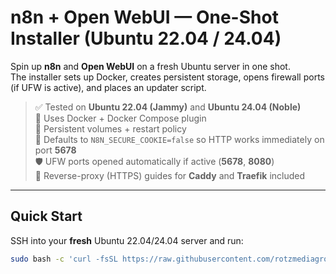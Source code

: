 # n8n + Open WebUI — One-Shot Installer (Ubuntu 22.04 / 24.04)

Spin up **n8n** and **Open WebUI** on a fresh Ubuntu server in one shot.  
The installer sets up Docker, creates persistent storage, opens firewall ports (if UFW is active), and places an updater script.

> ✅ Tested on **Ubuntu 22.04 (Jammy)** and **Ubuntu 24.04 (Noble)**  
> 🐳 Uses Docker + Docker Compose plugin  
> 🔁 Persistent volumes + restart policy  
> 🍪 Defaults to `N8N_SECURE_COOKIE=false` so HTTP works immediately on port **5678**  
> 🛡️ UFW ports opened automatically if active (**5678**, **8080**)  
> 🔐 Reverse-proxy (HTTPS) guides for **Caddy** and **Traefik** included

---

## Quick Start

SSH into your **fresh** Ubuntu 22.04/24.04 server and run:

```bash
sudo bash -c 'curl -fsSL https://raw.githubusercontent.com/rotzmediagroup/ubuntu_n8n_openwebui/main/install_n8n_openwebui.sh -o install_n8n_openwebui.sh && chmod +x install_n8n_openwebui.sh && ./install_n8n_openwebui.sh'
